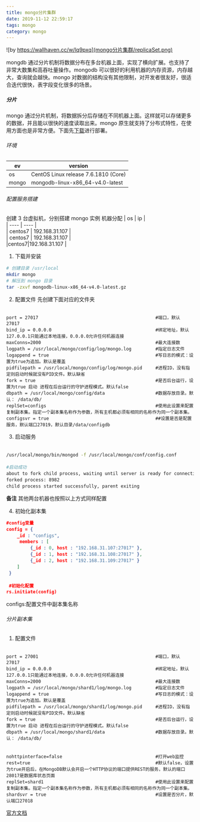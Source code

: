 ```yaml
---
title: mongo分片集群
date: 2019-11-12 22:59:17
tags: mongo
category: mongo
---
```


![by https://wallhaven.cc/w/lq9pxq](mongo分片集群/replicaSet.png)

mongdb 通过分片机制将数据分布在多台机器上面，实现了横向扩展。也支持了非常大数集和高吞吐量操作。mongodb 可以很好的利用机器的内存资源，内存越大，查询就会越快。mongo 对数据的结构没有其他限制，对开发者很友好，很适合迭代很快，表字段变化很多的场景。

##### 分片

mongo 通过分片机制，将数据拆分后存储在不同机器上面。这样就可以存储更多的数据，并且能以很快的速度读取出来。mongo 原生就支持了分布式特性，在使用方面也是非常方便。下面先[下载](https://www.mongodb.org/dl/linux/x86_64)进行部署。

###### 环境

|    ev  |  version    |   
| ---- | ---- |    
|    os  | CentOS Linux release 7.6.1810 (Core)   |       
|    mongo  |    mongodb-linux-x86_64-v4.0-latest  |   


###### 配置服务搭建

创建 3 台虚拟机，分别搭建 mongo 实例
机器分配
|    os  |  ip    |   
| ---- | ---- |    
|  centos7   | 192.168.31.107    |       
|    centos7  |  192.168.31.107  |  
|centos7|192.168.31.107 | 

1. 下载并安装
```bash
# 创建目录 /usr/local
mkdir mongo
# 解压到 mongo 目录
tar -zxvf mongodb-linux-x86_64-v4.0-latest.gz
```

2. 配置文件
先创建下面对应的文件夹

```properties

port = 27017                                            #端口，默认 27017 
bind_ip = 0.0.0.0                                       #绑定地址，默认127.0.0.1只能通过本地连接，0.0.0.0允许任何机器连接
maxConns=2000                                           #最大连接数
logpath = /usr/local/mongo/config/log/mongo.log         #指定日志文件
logappend = true                                        #写日志的模式：设置为true为追加。默认是覆盖
pidfilepath = /usr/local/mongo/config/log/mongo.pid     #进程ID，没有指定则启动时候就没有PID文件。默认缺省
fork = true                                             #是否后台运行，设置为true 启动 进程在后台运行的守护进程模式。默认false
dbpath = /usr/local/mongo/config/data                   #数据存放目录。默认： /data/db/
replSet=configs                                         #使用此设置来配置复制副本集。指定一个副本集名称作为参数，所有主机都必须有相同的名称作为同一个副本集。
configsvr = true                                        ##设置是否是配置服务，默认端口27019，默认目录/data/configdb

```

3. 启动服务
```bash

/usr/local/mongo/bin/mongod -f /usr/local/mongo/conf/config.conf

#启动成功
about to fork child process, waiting until server is ready for connections.
forked process: 8982
child process started successfully, parent exiting
```

**备注**
其他两台机器也按照以上方式同样配置


4. 初始化副本集

```json
#config变量
config = {
    _id : "configs",
     members : [
         {_id : 0, host : "192.168.31.107:27017" },
         {_id : 1, host : "192.168.31.108:27017" },
         {_id : 2, host : "192.168.31.109:27017" }
    ]
 }

 #初始化配置
rs.initiate(config)
```
configs:配置文件中副本集名称


###### 分片副本集

1. 配置文件

```properties

port = 27001                                            #端口，默认 27017 
bind_ip = 0.0.0.0                                       #绑定地址，默认127.0.0.1只能通过本地连接，0.0.0.0允许任何机器连接
maxConns=2000                                           #最大连接数
logpath = /usr/local/mongo/shard1/log/mongo.log         #指定日志文件
logappend = true                                        #写日志的模式：设置为true为追加。默认是覆盖
pidfilepath = /usr/local/mongo/shard1/log/mongo.pid     #进程ID，没有指定则启动时候就没有PID文件。默认缺省
fork = true                                             #是否后台运行，设置为true 启动 进程在后台运行的守护进程模式。默认false
dbpath = /usr/local/mongo/shard1/data                   #数据存放目录。默认： /data/db/


nohttpinterface=false                                   #打开web监控
rest=true                                               #默认false，设置为true开启后，在MongoDB默认会开启一个HTTP协议的端口提供REST的服务，默认的端口28017是数据库状态页面
replSet=shard1                                          #使用此设置来配置复制副本集。指定一个副本集名称作为参数，所有主机都必须有相同的名称作为同一个副本集。
shardsvr = true                                         #设置是否分片，默认端口27018

```








[官方文档](https://docs.mongodb.com/manual/sharding/)